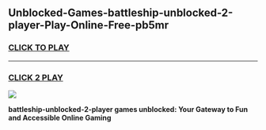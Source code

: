 
## Unblocked-Games-battleship-unblocked-2-player-Play-Online-Free-pb5mr
<h3>
<a href="https://premium76.site?title=battleship-unblocked-2-player&ref=26A">CLICK TO PLAY</a></h3>
<hr>

<h3>
<a href="https://premium76.site?title=battleship-unblocked-2-player&ref=26A">CLICK 2 PLAY</a>
  
</h3>

<a href="https://premium76.site?title=battleship-unblocked-2-player&ref=26A"><img src="https://clearcache.store/games.png"></a>


**battleship-unblocked-2-player games unblocked: Your Gateway to Fun and Accessible Online Gaming**
